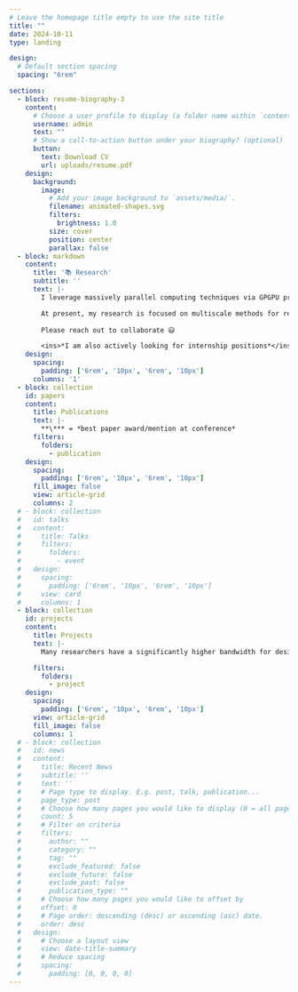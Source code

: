 ```yaml
---
# Leave the homepage title empty to use the site title
title: ""
date: 2024-10-11
type: landing

design:
  # Default section spacing
  spacing: "6rem"

sections:
  - block: resume-biography-3
    content:
      # Choose a user profile to display (a folder name within `content/authors/`)
      username: admin
      text: ""
      # Show a call-to-action button under your biography? (optional)
      button:
        text: Download CV
        url: uploads/resume.pdf
    design:
      background:
        image:
          # Add your image background to `assets/media/`.
          filename: animated-shapes.svg
          filters:
            brightness: 1.0
          size: cover
          position: center
          parallax: false
  - block: markdown
    content:
      title: '📚 Research'
      subtitle: ''
      text: |-
        I leverage massively parallel computing techniques via GPGPU programming, graph processing, efficient large-scale collision detection and handling algorithms, and reduced subspace simulation methods to design and implement high-performance non-linear dynamics solvers.

        At present, my research is focused on multiscale methods for real-time convergent elastodynamics, robust geometry processing algorithms for cutting in virtual surgery simulations, and general neural physics primitives for solving PDEs on resource-constrained computational platforms.
        
        Please reach out to collaborate 😃

        <ins>*I am also actively looking for internship positions*</ins> 👨🏻‍💼
    design:
      spacing:
        padding: ['6rem', '10px', '6rem', '10px']
      columns: '1'
  - block: collection
    id: papers
    content:
      title: Publications
      text: |-
        **\*** = *best paper award/mention at conference*
      filters:
        folders:
          - publication
    design:
      spacing:
        padding: ['6rem', '10px', '6rem', '10px']
      fill_image: false
      view: article-grid
      columns: 2
  # - block: collection
  #   id: talks
  #   content:
  #     title: Talks
  #     filters:
  #       folders:
  #         - event
  #   design:
  #     spacing:
  #       padding: ['6rem', '10px', '6rem', '10px']
  #     view: card
  #     columns: 1
  - block: collection
    id: projects
    content:
      title: Projects
      text: |- 
        Many researchers have a significantly higher bandwidth for designing algorithms than for implementing them. I try to leverage a strong foundation in software engineering to facilitate research velocity via contributions to open-source.

      filters:
        folders: 
          - project
    design:
      spacing:
        padding: ['6rem', '10px', '6rem', '10px']
      view: article-grid
      fill_image: false
      columns: 1
  # - block: collection
  #   id: news
  #   content:
  #     title: Recent News
  #     subtitle: ''
  #     text: ''
  #     # Page type to display. E.g. post, talk, publication...
  #     page_type: post
  #     # Choose how many pages you would like to display (0 = all pages)
  #     count: 5
  #     # Filter on criteria
  #     filters:
  #       author: ""
  #       category: ""
  #       tag: ""
  #       exclude_featured: false
  #       exclude_future: false
  #       exclude_past: false
  #       publication_type: ""
  #     # Choose how many pages you would like to offset by
  #     offset: 0
  #     # Page order: descending (desc) or ascending (asc) date.
  #     order: desc
  #   design:
  #     # Choose a layout view
  #     view: date-title-summary
  #     # Reduce spacing
  #     spacing:
  #       padding: [0, 0, 0, 0]
---
```

